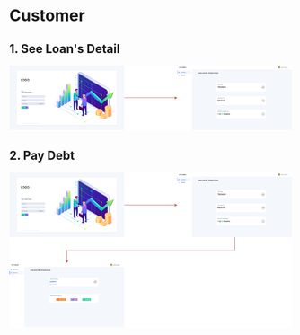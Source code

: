 # Customer

## 1. See Loan's Detail

![See Loan's Detail](<../../../../.gitbook/assets/image (12).png>)

## 2. Pay Debt

![Pay Debt](<../../../../.gitbook/assets/image (6).png>)
